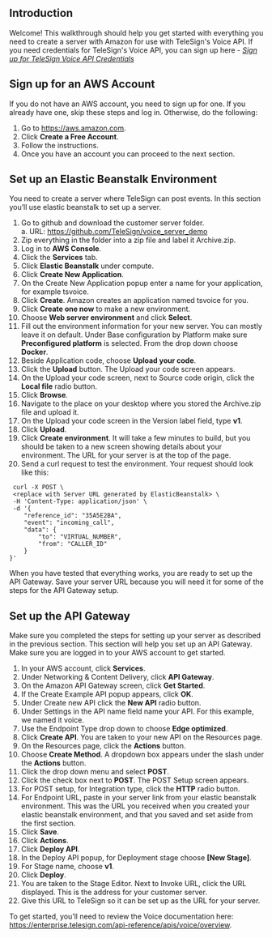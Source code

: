 Introduction
------------
Welcome! This walkthrough should help you get started with everything you need to create a server with Amazon for use with TeleSign's Voice API. If you need credentials for TeleSign's Voice API, you can sign up here - *[Sign up for TeleSign Voice API Credentials](https://info.telesign.com/Voice.html)*

Sign up for an AWS Account
--------------------------
If you do not have an AWS account, you need to sign up for one. If you already have one, skip these steps and log in. Otherwise, do the following: 
1.	Go to https://aws.amazon.com. 
2.	Click **Create a Free Account**. 
3.	Follow the instructions. 
4.	Once you have an account you can proceed to the next section.

Set up an Elastic Beanstalk Environment
---------------------------------------
You need to create a server where TeleSign can post events. In this section you’ll use elastic beanstalk to set up a server.
1.	Go to github and download the customer server folder.  
a.	URL: https://github.com/TeleSign/voice_server_demo
2.	Zip everything in the folder into a zip file and label it Archive.zip. 
3.	Log in to **AWS Console**. 
4.	Click the **Services** tab. 
5.	Click **Elastic Beanstalk** under compute. 
6.	Click **Create New Application**. 
7.	On the Create New Application popup enter a name for your application, for example tsvoice.
8.	Click **Create**. Amazon creates an application named tsvoice for you.
9.	Click **Create one now** to make a new environment.
10.	Choose **Web server environment** and click **Select**. 
11.	Fill out the environment information for your new server. You can mostly leave it on default. Under Base configuration by Platform make sure **Preconfigured platform** is selected. From the drop down choose **Docker**. 
12.	Beside Application code, choose **Upload your code**. 
13.	Click the **Upload** button. The Upload your code screen appears.
14.	On the Upload your code screen, next to Source code origin, click the **Local file** radio button. 
15.	Click **Browse**. 
16.	Navigate to the place on your desktop where you stored the Archive.zip file and upload it. 
17.	On the Upload your code screen in the Version label field, type **v1**. 
18.	Click **Upload**. 
19.	Click **Create environment**. It will take a few minutes to build, but you should be taken to a new screen showing details about your environment. The URL for your server is at the top of the page.
20.	Send a curl request to test the environment. Your request should look like this: 
```
 curl -X POST \ 
 <replace with Server URL generated by ElasticBeanstalk> \ 
 -H 'Content-Type: application/json' \ 
 -d '{
    "reference_id": "35A5E2BA", 
    "event": "incoming_call", 
    "data": {
        "to": "VIRTUAL_NUMBER", 
        "from": "CALLER_ID"
    }
}'
```

When you have tested that everything works, you are ready to set up the API Gateway. Save your server URL because you will need it for some of the steps for the API Gateway setup.

Set up the API Gateway
----------------------
Make sure you completed the steps for setting up your server as described in the previous section. This section will help you set up an API Gateway. Make sure you are logged in to your AWS account to get started.
1.	In your AWS account, click **Services**. 
2.	Under Networking & Content Delivery, click **API Gateway**. 
3.	On the Amazon API Gateway screen, click **Get Started**.
4.	If the Create Example API popup appears, click **OK**.
5.	Under Create new API click the **New API** radio button. 
6.	Under Settings in the API name field name your API. For this example, we named it voice.
7.	Use the Endpoint Type drop down to choose **Edge optimized**.
8.	Click **Create API**. You are taken to your new API on the Resources page.
9.	On the Resources page, click the **Actions** button. 
10.	Choose **Create Method**. A dropdown box appears under the slash under the **Actions** button.
11.	Click the drop down menu and select **POST**. 
12.	Click the check box next to **POST**. The POST Setup screen appears.
13.	For POST setup, for Integration type, click the **HTTP** radio button. 
14.	For Endpoint URL, paste in your server link from your elastic beanstalk environment. This was the URL you received when you created your elastic beanstalk environment, and that you saved and set aside from the first section. 
15.	Click **Save**.
16.	Click **Actions**.
17.	Click **Deploy API**. 
18.	In the Deploy API popup, for Deployment stage choose **[New Stage]**.
19.	For Stage name, choose **v1**. 
20.	Click **Deploy**.
21.	You are taken to the Stage Editor. Next to Invoke URL, click the URL displayed. This is the address for your customer server. 
22.	Give this URL to TeleSign so it can be set up as the URL for your server. 

To get started, you’ll need to review the Voice documentation here: https://enterprise.telesign.com/api-reference/apis/voice/overview.

